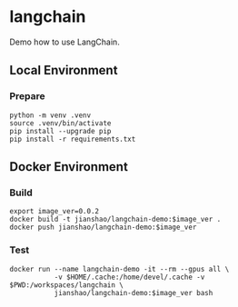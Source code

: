 # langchain

Demo how to use LangChain.

## Local Environment

### Prepare
~~~ shell
python -m venv .venv
source .venv/bin/activate
pip install --upgrade pip
pip install -r requirements.txt
~~~

## Docker Environment

### Build
~~~ shell
export image_ver=0.0.2
docker build -t jianshao/langchain-demo:$image_ver .
docker push jianshao/langchain-demo:$image_ver
~~~
### Test
~~~ shell
docker run --name langchain-demo -it --rm --gpus all \
           -v $HOME/.cache:/home/devel/.cache -v $PWD:/workspaces/langchain \
           jianshao/langchain-demo:$image_ver bash
~~~